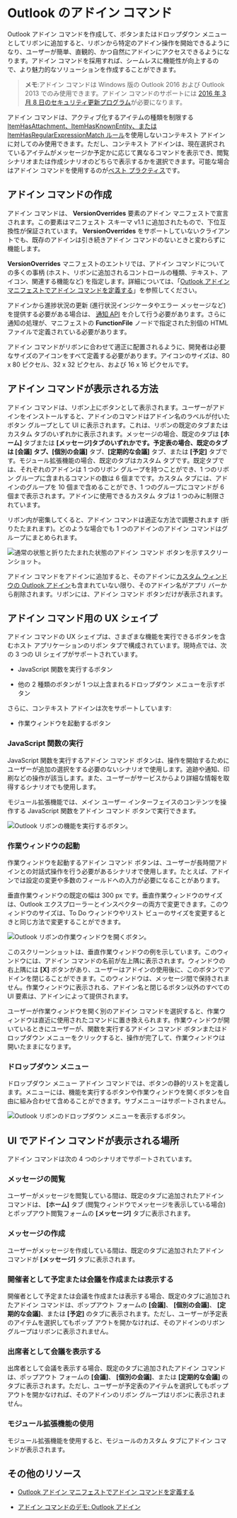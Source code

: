 
# <a name="add-in-commands-for-outlook"></a>Outlook のアドイン コマンド


Outlook アドイン コマンドを作成して、ボタンまたはドロップダウン メニューとしてリボンに追加すると、リボンから特定のアドイン操作を開始できるようになり、ユーザーが簡単、直観的、かつ自然にアドインにアクセスできるようになります。アドイン コマンドを採用すれば、シームレスに機能性が向上するので、より魅力的なソリューションを作成することができます。

> **メモ**:アドイン コマンドは Windows 版の Outlook 2016 および Outlook 2013 でのみ使用できます。アドイン コマンドのサポートには [2016 年 3 月 8 日のセキュリティ更新プログラム](https://support.microsoft.com/en-us/kb/3114829)が必要になります。

アドイン コマンドは、アクティブ化するアイテムの種類を制限する [ItemHasAttachment、ItemHasKnownEntity、または ItemHasRegularExpressionMatch ルール](manifests/activation-rules.md)を使用しないコンテキスト アドインに対してのみ使用できます。ただし、コンテキスト アドインは、現在選択されているアイテムがメッセージか予定かに応じて異なるコマンドを表示でき、閲覧シナリオまたは作成シナリオのどちらで表示するかを選択できます。可能な場合はアドイン コマンドを使用するのが[ベスト プラクティス](../../docs/overview/add-in-development-best-practices.md)です。


## <a name="creating-the-add-in-command"></a>アドイン コマンドの作成

アドイン コマンドは、 **VersionOverrides** 要素のアドイン マニフェストで宣言されます。この要素はマニフェスト スキーマ v1.1 に追加されたもので、下位互換性が保証されています。 **VersionOverrides** をサポートしていないクライアントでも、既存のアドインは引き続きアドイン コマンドのないときと変わらずに機能します。

**VersionOverrides** マニフェストのエントリでは、アドイン コマンドについての多くの事柄 (ホスト、リボンに追加されるコントロールの種類、テキスト、アイコン、関連する機能など) を指定します。詳細については、「[Outlook アドイン マニフェストでアドイン コマンドを定義する](../outlook/manifests/define-add-in-commands.md)」を参照してください。 

アドインから進捗状況の更新 (進行状況インジケータやエラー メッセージなど) を提供する必要がある場合は、 [通知 API](../../reference/outlook/NotificationMessages.md) を介して行う必要があります。さらに通知の処理が、マニフェストの **FunctionFile** ノードで指定された別個の HTML ファイルで定義されている必要があります。

アドイン コマンドがリボンに合わせて適正に配置されるように、開発者は必要なサイズのアイコンをすべて定義する必要があります。アイコンのサイズは、80 x 80 ピクセル、32 x 32 ピクセル、および 16 x 16 ピクセルです。


## <a name="how-do-add-in-commands-appear?"></a>アドイン コマンドが表示される方法

アドイン コマンドは、リボン上にボタンとして表示されます。ユーザーがアドインをインストールすると、アドインのコマンドはアドイン名のラベルが付いたボタン グループとして UI に表示されます。これは、リボンの既定のタブまたはカスタム タブのいずれかに表示されます。メッセージの場合、既定のタブは **[ホーム]** タブまたは **[メッセージ]**タブのいずれかです。予定表の場合、既定のタブは **[会議]** タブ、**[個別の会議]** タブ、**[定期的な会議]** タブ、または **[予定]** タブです。モジュール拡張機能の場合、既定のタブはカスタム タブです。既定タブでは、それぞれのアドインは 1 つのリボン グループを持つことができ、1 つのリボン グループに含まれるコマンドの数は 6 個までです。カスタム タブには、アドインのグループを 10 個まで含めることができ、1 つのグループにコマンドが 6 個まで表示されます。アドインに使用できるカスタム タブは 1 つのみに制限されています。

リボン内が密集してくると、アドイン コマンドは適正な方法で調整されます (折りたたまれます)。どのような場合でも 1 つのアドインのアドイン コマンドはグループにまとめられます。


![通常の状態と折りたたまれた状態のアドイン コマンド ボタンを示すスクリーンショット。](../../images/6fcb64d8-9598-41d1-8944-f6d1f6d2edb6.png)

アドイン コマンドをアドインに追加すると、そのアドインに[カスタム ウィンドウの Outlook アドイン](../outlook/custom-pane-outlook-add-ins.md)も含まれていない限り、そのアドイン名がアプリ バーから削除されます。リボンには、アドイン コマンド ボタンだけが表示されます。


## <a name="what-ux-shapes-exist-for-add-in-commands?"></a>アドイン コマンド用の UX シェイプ

アドイン コマンドの UX シェイプは、さまざまな機能を実行できるボタンを含むホスト アプリケーションのリボン タブで構成されています。現時点では、次の 3 つの UI シェイプがサポートされています。


- JavaScript 関数を実行するボタン
        
- 他の 2 種類のボタンが 1 つ以上含まれるドロップダウン メニューを示すボタン

さらに、コンテキスト アドインは次をサポートしています:  
- 作業ウィンドウを起動するボタン


### <a name="executing-a-javascript-function"></a>JavaScript 関数の実行

JavaScript 関数を実行するアドイン コマンド ボタンは、操作を開始するためにユーザーが追加の選択をする必要のないシナリオで使用します。追跡や通知、印刷などの操作が該当します。また、ユーザーがサービスからより詳細な情報を取得するシナリオでも使用します。 

モジュール拡張機能では、メイン ユーザー インターフェイスのコンテンツを操作する JavaScript 関数をアドイン コマンド ボタンで実行できます。

![Outlook リボンの機能を実行するボタン。](../../images/23ab1de3-3ec4-41a5-ba5b-30b11d464e0c.png)


### <a name="launching-a-task-pane"></a>作業ウィンドウの起動

作業ウィンドウを起動するアドイン コマンド ボタンは、ユーザーが長時間アドインとの対話式操作を行う必要があるシナリオで使用します。たとえば、アドインでは設定の変更や多数のフィールドへの入力が必要になることがあります。 

垂直作業ウィンドウの既定の幅は 300 px です。垂直作業ウィンドウのサイズは、Outlook エクスプローラーとインスペクターの両方で変更できます。このウィンドウのサイズは、To Do ウィンドウやリスト ビューのサイズを変更するときと同じ方法で変更することができます。


![Outlook リボンの作業ウィンドウを開くボタン。](../../images/c8e03da8-9f71-4f9b-813f-1cdea43d433c.png)

このスクリーンショットは、垂直作業ウィンドウの例を示しています。このウィンドウには、アドイン コマンドの名前が左上隅に表示されます。ウィンドウの右上隅には **[X]** ボタンがあり、ユーザーはアドインの使用後に、このボタンでアドインを閉じることができます。このウィンドウは、メッセージ間で保持されません。作業ウィンドウに表示される、アドイン名と閉じるボタン以外のすべての UI 要素は、アドインによって提供されます。

ユーザーが作業ウィンドウを開く別のアドイン コマンドを選択すると、作業ウィンドウは直近に使用されたコマンドに置き換えられます。作業ウィンドウが開いているときにユーザーが、関数を実行するアドイン コマンド ボタンまたはドロップダウン メニューをクリックすると、操作が完了して、作業ウィンドウは開いたままになります。


### <a name="drop-down-menu"></a>ドロップダウン メニュー

ドロップダウン メニュー アドイン コマンドでは、ボタンの静的リストを定義します。メニューには、機能を実行するボタンや作業ウィンドウを開くボタンを自由に組み合わせて含めることができます。サブメニューはサポートされません。


![Outlook リボンのドロップダウン メニューを表示するボタン。](../../images/3eff90d6-7822-4fdb-9153-68f754c0c746.png)


## <a name="where-do-add-in-commands-appear-in-the-ui?"></a>UI でアドイン コマンドが表示される場所

アドイン コマンドは次の 4 つのシナリオでサポートされています。


### <a name="reading-a-message"></a>メッセージの閲覧

ユーザーがメッセージを閲覧している間は、既定のタブに追加されたアドイン コマンドは、 **[ホーム]** タブ (閲覧ウィンドウでメッセージを表示している場合) とポップアウト閲覧フォームの **[メッセージ]** タブに表示されます。


### <a name="composing-a-message"></a>メッセージの作成

ユーザーがメッセージを作成している間は、既定のタブに追加されたアドイン コマンドが  **[メッセージ]** タブに表示されます。


### <a name="creating-or-viewing-an-appointment-or-meeting-as-the-organizer"></a>開催者として予定または会議を作成または表示する

開催者として予定または会議を作成または表示する場合、既定のタブに追加されたアドイン コマンドは、ポップアウト フォームの  **[会議]**、 **[個別の会議]**、 **[定期的な会議]**、または  **[予定]** のタブに表示されます。ただし、ユーザーが予定表のアイテムを選択してもポップ アウトを開かなければ、そのアドインのリボン グループはリボンに表示されません。


### <a name="viewing-a-meeting-as-an-attendee"></a>出席者として会議を表示する

出席者として会議を表示する場合、既定のタブに追加されたアドイン コマンドは、ポップアウト フォームの  **[会議]**、 **[個別の会議]**、または  **[定期的な会議]** のタブに表示されます。ただし、ユーザーが予定表のアイテムを選択してもポップ アウトを開かなければ、そのアドインのリボン グループはリボンに表示されません。

### <a name="using-a-module-extension"></a>モジュール拡張機能の使用

モジュール拡張機能を使用すると、モジュールのカスタム タブにアドイン コマンドが表示されます。

## <a name="additional-resources"></a>その他のリソース

- [Outlook アドイン マニフェストでアドイン コマンドを定義する](../outlook/manifests/define-add-in-commands.md)
    
- [アドイン コマンドのデモ: Outlook アドイン](https://github.com/jasonjoh/command-demo)
    

